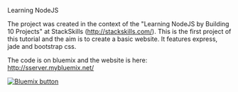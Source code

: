 Learning NodeJS

The project was created in the context of the "Learning NodeJS by Building 10 Projects" at StackSkills (http://stackskills.com/).
This is the first project of this tutorial and the aim is to create a basic website. 
It features express, jade and bootstrap css.

The code is on bluemix and the website is here: http://sserver.mybluemix.net/


<a href="https://bluemix.net/deploy?repository=https://hub.jazz.net/git/vtesting/sServer" target="_blank"><img src="http://bluemix.net/deploy/button.png" alt="Bluemix button" /></a>
